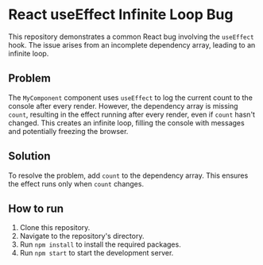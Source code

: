 # React useEffect Infinite Loop Bug

This repository demonstrates a common React bug involving the `useEffect` hook.  The issue arises from an incomplete dependency array, leading to an infinite loop.

## Problem

The `MyComponent` component uses `useEffect` to log the current count to the console after every render. However, the dependency array is missing `count`, resulting in the effect running after every render, even if `count` hasn't changed. This creates an infinite loop, filling the console with messages and potentially freezing the browser.

## Solution

To resolve the problem, add `count` to the dependency array. This ensures the effect runs only when `count` changes.

## How to run

1. Clone this repository.
2. Navigate to the repository's directory.
3. Run `npm install` to install the required packages.
4. Run `npm start` to start the development server.